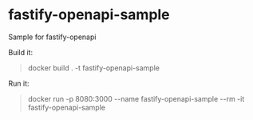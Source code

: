# fastify-openapi-sample
Sample for fastify-openapi

Build it:
> docker build . -t fastify-openapi-sample

Run it:
> docker run -p 8080:3000 --name fastify-openapi-sample --rm -it fastify-openapi-sample